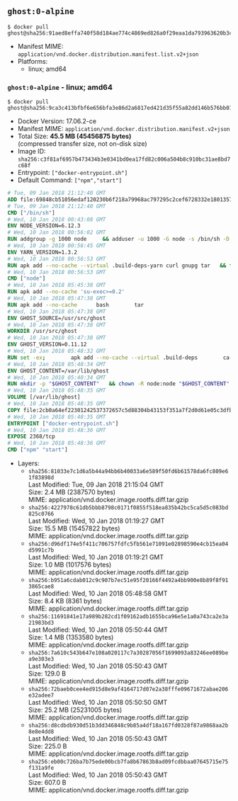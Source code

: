 ## `ghost:0-alpine`

```console
$ docker pull ghost@sha256:91aed8effa740f58d184ae774c4869ed826a0f29eaa1da793963620b3c0dc74e
```

-	Manifest MIME: `application/vnd.docker.distribution.manifest.list.v2+json`
-	Platforms:
	-	linux; amd64

### `ghost:0-alpine` - linux; amd64

```console
$ docker pull ghost@sha256:9ca3c413bfbf6e656bfa3e86d2a6817ed421d35f55a82dd146b576bb01557d32
```

-	Docker Version: 17.06.2-ce
-	Manifest MIME: `application/vnd.docker.distribution.manifest.v2+json`
-	Total Size: **45.5 MB (45456875 bytes)**  
	(compressed transfer size, not on-disk size)
-	Image ID: `sha256:c3f81af6957b473434b3e0341bd0ea17fd82c006a504b8c910bc31ae8bd7c68f`
-	Entrypoint: `["docker-entrypoint.sh"]`
-	Default Command: `["npm","start"]`

```dockerfile
# Tue, 09 Jan 2018 21:12:40 GMT
ADD file:69848cb51056edaf120230b6f218a79968ac797295c2cef6728332e1801357be in / 
# Tue, 09 Jan 2018 21:12:40 GMT
CMD ["/bin/sh"]
# Wed, 10 Jan 2018 00:43:08 GMT
ENV NODE_VERSION=6.12.3
# Wed, 10 Jan 2018 00:56:02 GMT
RUN addgroup -g 1000 node     && adduser -u 1000 -G node -s /bin/sh -D node     && apk add --no-cache         libstdc++     && apk add --no-cache --virtual .build-deps         binutils-gold         curl         g++         gcc         gnupg         libgcc         linux-headers         make         python   && for key in     94AE36675C464D64BAFA68DD7434390BDBE9B9C5     FD3A5288F042B6850C66B31F09FE44734EB7990E     71DCFD284A79C3B38668286BC97EC7A07EDE3FC1     DD8F2338BAE7501E3DD5AC78C273792F7D83545D     C4F0DFFF4E8C1A8236409D08E73BC641CC11F4C8     B9AE9905FFD7803F25714661B63B535A4C206CA9     56730D5401028683275BD23C23EFEFE93C4CFFFE     77984A986EBC2AA786BC0F66B01FBB92821C587A   ; do     gpg --keyserver pgp.mit.edu --recv-keys "$key" ||     gpg --keyserver keyserver.pgp.com --recv-keys "$key" ||     gpg --keyserver ha.pool.sks-keyservers.net --recv-keys "$key" ;   done     && curl -SLO "https://nodejs.org/dist/v$NODE_VERSION/node-v$NODE_VERSION.tar.xz"     && curl -SLO --compressed "https://nodejs.org/dist/v$NODE_VERSION/SHASUMS256.txt.asc"     && gpg --batch --decrypt --output SHASUMS256.txt SHASUMS256.txt.asc     && grep " node-v$NODE_VERSION.tar.xz\$" SHASUMS256.txt | sha256sum -c -     && tar -xf "node-v$NODE_VERSION.tar.xz"     && cd "node-v$NODE_VERSION"     && ./configure     && make -j$(getconf _NPROCESSORS_ONLN)     && make install     && apk del .build-deps     && cd ..     && rm -Rf "node-v$NODE_VERSION"     && rm "node-v$NODE_VERSION.tar.xz" SHASUMS256.txt.asc SHASUMS256.txt
# Wed, 10 Jan 2018 00:56:45 GMT
ENV YARN_VERSION=1.3.2
# Wed, 10 Jan 2018 00:56:53 GMT
RUN apk add --no-cache --virtual .build-deps-yarn curl gnupg tar   && for key in     6A010C5166006599AA17F08146C2130DFD2497F5   ; do     gpg --keyserver pgp.mit.edu --recv-keys "$key" ||     gpg --keyserver keyserver.pgp.com --recv-keys "$key" ||     gpg --keyserver ha.pool.sks-keyservers.net --recv-keys "$key" ;   done   && curl -fSLO --compressed "https://yarnpkg.com/downloads/$YARN_VERSION/yarn-v$YARN_VERSION.tar.gz"   && curl -fSLO --compressed "https://yarnpkg.com/downloads/$YARN_VERSION/yarn-v$YARN_VERSION.tar.gz.asc"   && gpg --batch --verify yarn-v$YARN_VERSION.tar.gz.asc yarn-v$YARN_VERSION.tar.gz   && mkdir -p /opt/yarn   && tar -xzf yarn-v$YARN_VERSION.tar.gz -C /opt/yarn --strip-components=1   && ln -s /opt/yarn/bin/yarn /usr/local/bin/yarn   && ln -s /opt/yarn/bin/yarn /usr/local/bin/yarnpkg   && rm yarn-v$YARN_VERSION.tar.gz.asc yarn-v$YARN_VERSION.tar.gz   && apk del .build-deps-yarn
# Wed, 10 Jan 2018 00:56:53 GMT
CMD ["node"]
# Wed, 10 Jan 2018 05:45:38 GMT
RUN apk add --no-cache 'su-exec>=0.2'
# Wed, 10 Jan 2018 05:47:38 GMT
RUN apk add --no-cache 		bash 		tar
# Wed, 10 Jan 2018 05:47:38 GMT
ENV GHOST_SOURCE=/usr/src/ghost
# Wed, 10 Jan 2018 05:47:38 GMT
WORKDIR /usr/src/ghost
# Wed, 10 Jan 2018 05:47:38 GMT
ENV GHOST_VERSION=0.11.12
# Wed, 10 Jan 2018 05:48:32 GMT
RUN set -ex; 		apk add --no-cache --virtual .build-deps 		ca-certificates 		gcc 		make 		openssl 		python 		unzip 	; 		wget -O ghost.zip "https://github.com/TryGhost/Ghost/releases/download/${GHOST_VERSION}/Ghost-${GHOST_VERSION}.zip"; 	unzip ghost.zip; 		npm install --production; 		apk del .build-deps; 		rm ghost.zip; 	npm cache clean; 	rm -rf /tmp/npm*
# Wed, 10 Jan 2018 05:48:34 GMT
ENV GHOST_CONTENT=/var/lib/ghost
# Wed, 10 Jan 2018 05:48:34 GMT
RUN mkdir -p "$GHOST_CONTENT" 	&& chown -R node:node "$GHOST_CONTENT" 	&& ln -s "$GHOST_CONTENT/config.js" "$GHOST_SOURCE/config.js"
# Wed, 10 Jan 2018 05:48:35 GMT
VOLUME [/var/lib/ghost]
# Wed, 10 Jan 2018 05:48:35 GMT
COPY file:2cb0a64ef22301242537372657c5d88304b43153f351a7f2d0d61e05c3dfb29a in /usr/local/bin/ 
# Wed, 10 Jan 2018 05:48:35 GMT
ENTRYPOINT ["docker-entrypoint.sh"]
# Wed, 10 Jan 2018 05:48:36 GMT
EXPOSE 2368/tcp
# Wed, 10 Jan 2018 05:48:36 GMT
CMD ["npm" "start"]
```

-	Layers:
	-	`sha256:81033e7c1d6a5b44a94bb6b40033a6e589f50fd6b61578da6fc809e61f83898d`  
		Last Modified: Tue, 09 Jan 2018 21:15:04 GMT  
		Size: 2.4 MB (2387570 bytes)  
		MIME: application/vnd.docker.image.rootfs.diff.tar.gzip
	-	`sha256:4227978c61db5bbb8798c0171f0855f518ea835b42bc5ca5d5c083bd825c0766`  
		Last Modified: Wed, 10 Jan 2018 01:19:27 GMT  
		Size: 15.5 MB (15457822 bytes)  
		MIME: application/vnd.docker.image.rootfs.diff.tar.gzip
	-	`sha256:d96df174e5f411c706757fdfc5fb561e71091e02898590e4cb15ea04d5991c7b`  
		Last Modified: Wed, 10 Jan 2018 01:19:21 GMT  
		Size: 1.0 MB (1017576 bytes)  
		MIME: application/vnd.docker.image.rootfs.diff.tar.gzip
	-	`sha256:b951a6cdab012c9c907b7ec51e95f20166f4492a4bb900e8b89f8f913865cae8`  
		Last Modified: Wed, 10 Jan 2018 05:48:58 GMT  
		Size: 8.4 KB (8361 bytes)  
		MIME: application/vnd.docker.image.rootfs.diff.tar.gzip
	-	`sha256:11691841e17a989b282cd1f09162adb1655bca96e5e1a0a743ca2e3a21983bd3`  
		Last Modified: Wed, 10 Jan 2018 05:50:44 GMT  
		Size: 1.4 MB (1353580 bytes)  
		MIME: application/vnd.docker.image.rootfs.diff.tar.gzip
	-	`sha256:7a610c543b647e108a020117c7a30287056f1699093a83246ee089bea9e303e3`  
		Last Modified: Wed, 10 Jan 2018 05:50:43 GMT  
		Size: 129.0 B  
		MIME: application/vnd.docker.image.rootfs.diff.tar.gzip
	-	`sha256:72baeb0cee4ed915d8e9af4164717d07e2a38fffe09671672abae206e32adee7`  
		Last Modified: Wed, 10 Jan 2018 05:50:50 GMT  
		Size: 25.2 MB (25231005 bytes)  
		MIME: application/vnd.docker.image.rootfs.diff.tar.gzip
	-	`sha256:d8cdbdb930d51b3dd346848c9b85a4df18a167fd0328f87a9868aa2b8e8e4dd8`  
		Last Modified: Wed, 10 Jan 2018 05:50:43 GMT  
		Size: 225.0 B  
		MIME: application/vnd.docker.image.rootfs.diff.tar.gzip
	-	`sha256:eb00c726ba7b75ede00bcb7fa8b67863b8ad09fcdbbaa07645715e75f131a9fe`  
		Last Modified: Wed, 10 Jan 2018 05:50:43 GMT  
		Size: 607.0 B  
		MIME: application/vnd.docker.image.rootfs.diff.tar.gzip
